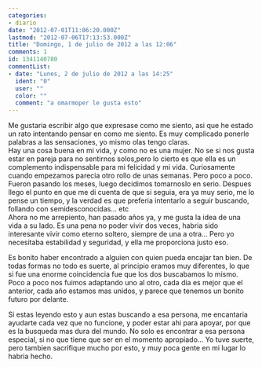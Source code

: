 ```yaml
---
categories:
- diario
date: "2012-07-01T11:06:20.000Z"
lastmod: "2012-07-06T17:13:53.000Z"
title: "Domingo, 1 de julio de 2012 a las 12:06"
comments: 1
id: 1341140780
commentList:
- date: "Lunes, 2 de julio de 2012 a las 14:25"
  ident: "0"
  user: ""
  color: ""
  comment: "a omarmoper le gusta esto"
---
```


Me gustaria escribir algo que expresase como me siento, asi que he estado un rato intentando pensar en como me siento. Es muy complicado ponerle palabras a las sensaciones, yo mismo olas tengo claras.  
Hay una cosa buena en mi vida, y como no es una mujer. No se si nos gusta estar en pareja para no sentirnos solos,pero lo cierto es que ella es un complemento indispensable para mi felicidad y mi vida. Curiosamente cuando empezamos parecia otro rollo de unas semanas. Pero poco a poco. Fueron pasando los meses, luego decidimos tomarnoslo en serio. Despues llego el punto en que me di cuenta de que si seguia, era ya muy serio, me lo pense un tiempo, y la verdad es que preferia intentarlo a seguir buscando, follando con semidesconocidas... etc  
Ahora no me arrepiento, han pasado años ya, y me gusta la idea de una vida a su lado. Es una pena no poder vivir dos veces, habria sido interesante vivir como eterno soltero, siempre de una a otra... Pero yo necesitaba estabilidad y seguridad, y ella me proporciona justo eso.  
  
Es bonito haber encontrado a alguien con quien pueda encajar tan bien. De todas formas no todo es suerte, al principio eramos muy diferentes, lo que si fue una enorme coincidencia fue que los dos buscabamos lo mismo. Poco a poco nos fuimos adaptando uno al otro, cada dia es mejor que el anterior, cada año estamos mas unidos, y parece que tenemos un bonito futuro por delante.  
  
Si estas leyendo esto y aun estas buscando a esa persona, me encantaria ayudarte cada vez que no funcione, y poder estar ahi para apoyar, por que es la busqueda mas dura del mundo. No solo es encontrar a esa persona especial, si no que tiene que ser en el momento apropiado... Yo tuve suerte, pero tambien sacrifique mucho por esto, y muy poca gente en mi lugar lo habria hecho.